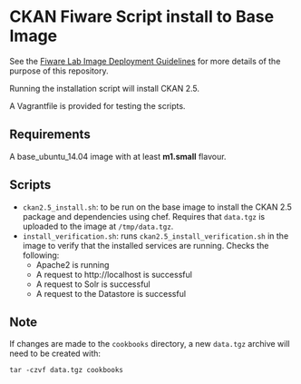 # CKAN Fiware Script install to Base Image

See the [Fiware Lab Image Deployment Guidelines](http://forge.fiware.org/plugins/mediawiki/wiki/testbed/index.php/FIWARE_LAB_Image_Deployement_Guideline) for more details of the purpose of this repository.

Running the installation script will install CKAN 2.5.

A Vagrantfile is provided for testing the scripts.


## Requirements

A base_ubuntu_14.04 image with at least **m1.small** flavour.


## Scripts

- `ckan2.5_install.sh`: to be run on the base image to install the CKAN 2.5 package and dependencies using chef. Requires that `data.tgz` is uploaded to the image at `/tmp/data.tgz`.
- `install_verification.sh`: runs `ckan2.5_install_verification.sh` in the image to verify that the installed services are running. Checks the following:
    + Apache2 is running
    + A request to http://localhost is successful
    + A request to Solr is successful
    + A request to the Datastore is successful


## Note

If changes are made to the `cookbooks` directory, a new `data.tgz` archive will need to be created with:

`tar -czvf data.tgz cookbooks`
